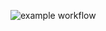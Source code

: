 ![example workflow](https://github.com/last-ui/yamdb_final/actions/workflows/yamdb_workflow.yml/badge.svg)
